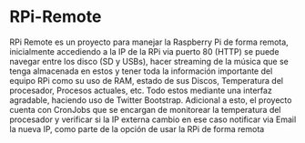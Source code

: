 RPi-Remote
==========

RPi Remote es un proyecto para manejar la Raspberry Pi de forma remota, inicialmente accediendo a la IP de la RPi via puerto 80 (HTTP) se puede navegar entre los disco (SD y USBs), hacer streaming de la música que se tenga almacenada en estos y tener toda la información importante del equipo RPi como su uso de RAM, estado de sus Discos, Temperatura del procesador, Procesos actuales, etc. Todo estos mediante una interfaz agradable, haciendo uso de Twitter Bootstrap. Adicional a esto, el proyecto cuenta con CronJobs que se encargan de monitorear la temperatura del procesador y verificar si la IP externa cambio en ese caso notificar via Email la nueva IP, como parte de la opción de usar la RPi de forma remota 
